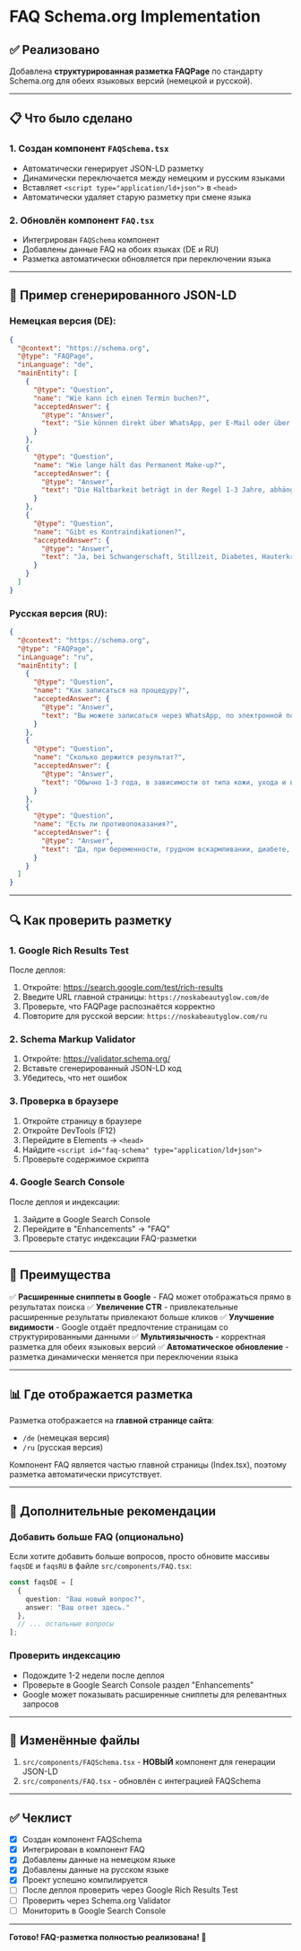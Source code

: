 # FAQ Schema.org Implementation

## ✅ Реализовано

Добавлена **структурированная разметка FAQPage** по стандарту Schema.org для обеих языковых версий (немецкой и русской).

---

## 📋 Что было сделано

### 1. Создан компонент `FAQSchema.tsx`
- Автоматически генерирует JSON-LD разметку
- Динамически переключается между немецким и русским языками
- Вставляет `<script type="application/ld+json">` в `<head>`
- Автоматически удаляет старую разметку при смене языка

### 2. Обновлён компонент `FAQ.tsx`
- Интегрирован `FAQSchema` компонент
- Добавлены данные FAQ на обоих языках (DE и RU)
- Разметка автоматически обновляется при переключении языка

---

## 📝 Пример сгенерированного JSON-LD

### Немецкая версия (DE):

```json
{
  "@context": "https://schema.org",
  "@type": "FAQPage",
  "inLanguage": "de",
  "mainEntity": [
    {
      "@type": "Question",
      "name": "Wie kann ich einen Termin buchen?",
      "acceptedAnswer": {
        "@type": "Answer",
        "text": "Sie können direkt über WhatsApp, per E-Mail oder über Treatwell einen Termin vereinbaren. Ich melde mich zeitnah bei Ihnen zurück."
      }
    },
    {
      "@type": "Question",
      "name": "Wie lange hält das Permanent Make-up?",
      "acceptedAnswer": {
        "@type": "Answer",
        "text": "Die Haltbarkeit beträgt in der Regel 1-3 Jahre, abhängig von Hauttyp, Pflege und Sonneneinstrahlung. Eine Auffrischung wird empfohlen."
      }
    },
    {
      "@type": "Question",
      "name": "Gibt es Kontraindikationen?",
      "acceptedAnswer": {
        "@type": "Answer",
        "text": "Ja, bei Schwangerschaft, Stillzeit, Diabetes, Hauterkrankungen oder Blutgerinnungsstörungen sollte auf die Behandlung verzichtet werden. Bitte kontaktieren Sie mich für eine persönliche Beratung."
      }
    }
  ]
}
```

### Русская версия (RU):

```json
{
  "@context": "https://schema.org",
  "@type": "FAQPage",
  "inLanguage": "ru",
  "mainEntity": [
    {
      "@type": "Question",
      "name": "Как записаться на процедуру?",
      "acceptedAnswer": {
        "@type": "Answer",
        "text": "Вы можете записаться через WhatsApp, по электронной почте или через Treatwell. Я свяжусь с вами в ближайшее время."
      }
    },
    {
      "@type": "Question",
      "name": "Сколько держится результат?",
      "acceptedAnswer": {
        "@type": "Answer",
        "text": "Обычно 1-3 года, в зависимости от типа кожи, ухода и воздействия солнца. Рекомендуется обновление."
      }
    },
    {
      "@type": "Question",
      "name": "Есть ли противопоказания?",
      "acceptedAnswer": {
        "@type": "Answer",
        "text": "Да, при беременности, грудном вскармливании, диабете, кожных заболеваниях или нарушениях свертываемости крови процедура не рекомендуется. Пожалуйста, свяжитесь со мной для консультации."
      }
    }
  ]
}
```

---

## 🔍 Как проверить разметку

### 1. **Google Rich Results Test**
После деплоя:
1. Откройте: https://search.google.com/test/rich-results
2. Введите URL главной страницы: `https://noskabeautyglow.com/de`
3. Проверьте, что FAQPage распознаётся корректно
4. Повторите для русской версии: `https://noskabeautyglow.com/ru`

### 2. **Schema Markup Validator**
1. Откройте: https://validator.schema.org/
2. Вставьте сгенерированный JSON-LD код
3. Убедитесь, что нет ошибок

### 3. **Проверка в браузере**
1. Откройте страницу в браузере
2. Откройте DevTools (F12)
3. Перейдите в Elements → `<head>`
4. Найдите `<script id="faq-schema" type="application/ld+json">`
5. Проверьте содержимое скрипта

### 4. **Google Search Console**
После деплоя и индексации:
1. Зайдите в Google Search Console
2. Перейдите в "Enhancements" → "FAQ"
3. Проверьте статус индексации FAQ-разметки

---

## 🎯 Преимущества

✅ **Расширенные сниппеты в Google** - FAQ может отображаться прямо в результатах поиска
✅ **Увеличение CTR** - привлекательные расширенные результаты привлекают больше кликов
✅ **Улучшение видимости** - Google отдаёт предпочтение страницам со структурированными данными
✅ **Мультиязычность** - корректная разметка для обеих языковых версий
✅ **Автоматическое обновление** - разметка динамически меняется при переключении языка

---

## 📊 Где отображается разметка

Разметка отображается на **главной странице сайта**:
- `/de` (немецкая версия)
- `/ru` (русская версия)

Компонент FAQ является частью главной страницы (Index.tsx), поэтому разметка автоматически присутствует.

---

## 🚀 Дополнительные рекомендации

### Добавить больше FAQ (опционально)
Если хотите добавить больше вопросов, просто обновите массивы `faqsDE` и `faqsRU` в файле `src/components/FAQ.tsx`:

```typescript
const faqsDE = [
  {
    question: "Ваш новый вопрос?",
    answer: "Ваш ответ здесь."
  },
  // ... остальные вопросы
];
```

### Проверить индексацию
- Подождите 1-2 недели после деплоя
- Проверьте в Google Search Console раздел "Enhancements"
- Google может показывать расширенные сниппеты для релевантных запросов

---

## 📁 Изменённые файлы

1. `src/components/FAQSchema.tsx` - **НОВЫЙ** компонент для генерации JSON-LD
2. `src/components/FAQ.tsx` - обновлён с интеграцией FAQSchema

---

## ✅ Чеклист

- [x] Создан компонент FAQSchema
- [x] Интегрирован в компонент FAQ
- [x] Добавлены данные на немецком языке
- [x] Добавлены данные на русском языке
- [x] Проект успешно компилируется
- [ ] После деплоя проверить через Google Rich Results Test
- [ ] Проверить через Schema.org Validator
- [ ] Мониторить в Google Search Console

---

**Готово! FAQ-разметка полностью реализована! 🎉**
